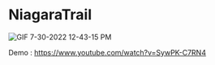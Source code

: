 # NiagaraTrail

![GIF 7-30-2022 12-43-15 PM](https://user-images.githubusercontent.com/26865534/181871181-18956426-4502-4dfb-bbec-bd73db9144ea.gif)

Demo : https://www.youtube.com/watch?v=SywPK-C7RN4

